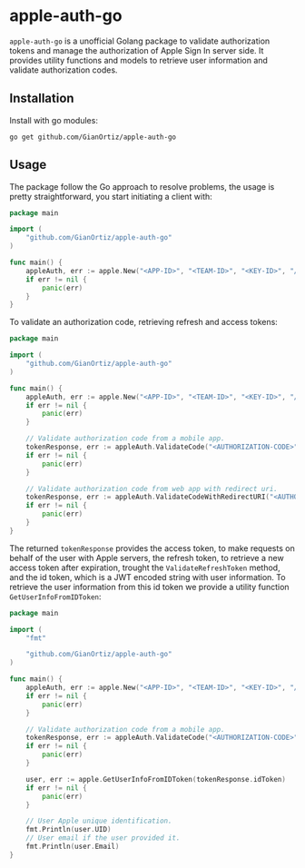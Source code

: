 # apple-auth-go

`apple-auth-go` is a unofficial Golang package to validate authorization tokens and manage the authorization of Apple Sign In server side. It provides utility functions and models to retrieve user information and validate authorization codes.

## Installation

Install with go modules:

```
go get github.com/GianOrtiz/apple-auth-go
```

## Usage

The package follow the Go approach to resolve problems, the usage is pretty straightforward, you start initiating a client with:

```go
package main

import (
    "github.com/GianOrtiz/apple-auth-go"
)

func main() {
    appleAuth, err := apple.New("<APP-ID>", "<TEAM-ID>", "<KEY-ID>", "/path/to/apple-sign-in-key.p8")
    if err != nil {
        panic(err)
    }
}
```

To validate an authorization code, retrieving refresh and access tokens:

```go
package main

import (
    "github.com/GianOrtiz/apple-auth-go"
)

func main() {
    appleAuth, err := apple.New("<APP-ID>", "<TEAM-ID>", "<KEY-ID>", "/path/to/apple-sign-in-key.p8")
    if err != nil {
        panic(err)
    }

    // Validate authorization code from a mobile app.
    tokenResponse, err := appleAuth.ValidateCode("<AUTHORIZATION-CODE>")
    if err != nil {
        panic(err)
    }

    // Validate authorization code from web app with redirect uri.
    tokenResponse, err := appleAuth.ValidateCodeWithRedirectURI("<AUTHORIZATION-CODE>", "https://redirect-uri")
    if err != nil {
        panic(err)
    }
}
```

The returned `tokenResponse` provides the access token, to make requests on behalf of the user with Apple servers, the refresh token, to retrieve a new access token after expiration, trought the `ValidateRefreshToken` method, and the id token, which is a JWT encoded string with user information. To retrieve the user information from this id token we provide a utility function `GetUserInfoFromIDToken`:

```go
package main

import (
    "fmt"

    "github.com/GianOrtiz/apple-auth-go"
)

func main() {
    appleAuth, err := apple.New("<APP-ID>", "<TEAM-ID>", "<KEY-ID>", "/path/to/apple-sign-in-key.p8")
    if err != nil {
        panic(err)
    }

    // Validate authorization code from a mobile app.
    tokenResponse, err := appleAuth.ValidateCode("<AUTHORIZATION-CODE>")
    if err != nil {
        panic(err)
    }

    user, err := apple.GetUserInfoFromIDToken(tokenResponse.idToken)
    if err != nil {
        panic(err)
    }

    // User Apple unique identification.
    fmt.Println(user.UID)
    // User email if the user provided it.
    fmt.Println(user.Email)
}
```
